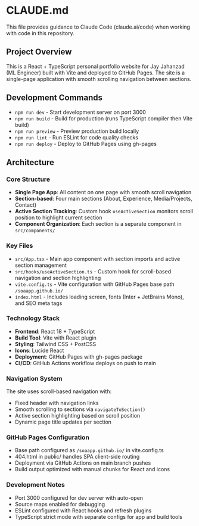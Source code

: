 # CLAUDE.md

This file provides guidance to Claude Code (claude.ai/code) when working with code in this repository.

## Project Overview

This is a React + TypeScript personal portfolio website for Jay Jahanzad (ML Engineer) built with Vite and deployed to GitHub Pages. The site is a single-page application with smooth scrolling navigation between sections.

## Development Commands

- `npm run dev` - Start development server on port 3000
- `npm run build` - Build for production (runs TypeScript compiler then Vite build)
- `npm run preview` - Preview production build locally
- `npm run lint` - Run ESLint for code quality checks
- `npm run deploy` - Deploy to GitHub Pages using gh-pages

## Architecture

### Core Structure
- **Single Page App**: All content on one page with smooth scroll navigation
- **Section-based**: Four main sections (About, Experience, Media/Projects, Contact)
- **Active Section Tracking**: Custom hook `useActiveSection` monitors scroll position to highlight current section
- **Component Organization**: Each section is a separate component in `src/components/`

### Key Files
- `src/App.tsx` - Main app component with section imports and active section management
- `src/hooks/useActiveSection.ts` - Custom hook for scroll-based navigation and section highlighting
- `vite.config.ts` - Vite configuration with GitHub Pages base path `/soaapp.github.io/`
- `index.html` - Includes loading screen, fonts (Inter + JetBrains Mono), and SEO meta tags

### Technology Stack
- **Frontend**: React 18 + TypeScript
- **Build Tool**: Vite with React plugin
- **Styling**: Tailwind CSS + PostCSS
- **Icons**: Lucide React
- **Deployment**: GitHub Pages with gh-pages package
- **CI/CD**: GitHub Actions workflow deploys on push to main

### Navigation System
The site uses scroll-based navigation with:
- Fixed header with navigation links
- Smooth scrolling to sections via `navigateToSection()`
- Active section highlighting based on scroll position
- Dynamic page title updates per section

### GitHub Pages Configuration
- Base path configured as `/soaapp.github.io/` in vite.config.ts
- 404.html in public/ handles SPA client-side routing
- Deployment via GitHub Actions on main branch pushes
- Build output optimized with manual chunks for React and icons

### Development Notes
- Port 3000 configured for dev server with auto-open
- Source maps enabled for debugging
- ESLint configured with React hooks and refresh plugins
- TypeScript strict mode with separate configs for app and build tools